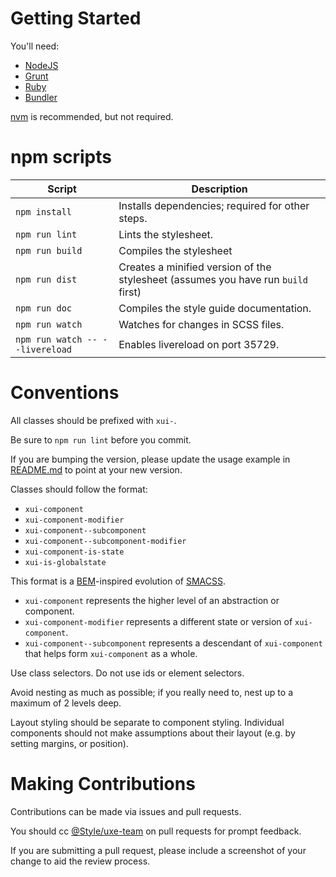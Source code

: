 # Getting Started

You'll need:

* [NodeJS](https://nodejs.org/)
* [Grunt](http://gruntjs.com/)
* [Ruby](https://www.ruby-lang.org/en/)
* [Bundler](http://bundler.io/)

[nvm](https://github.com/creationix/nvm) is recommended, but not required.

# npm scripts

Script          | Description
----------------|-------------
`npm install`   | Installs dependencies; required for other steps.
`npm run lint`  | Lints the stylesheet.
`npm run build` | Compiles the stylesheet
`npm run dist`  | Creates a minified version of the stylesheet (assumes you have run `build` first)
`npm run doc`   | Compiles the style guide documentation.
`npm run watch` | Watches for changes in SCSS files.
`npm run watch -- --livereload` | Enables livereload on port 35729.

# Conventions

All classes should be prefixed with `xui-`.

Be sure to `npm run lint` before you commit.

If you are bumping the version, please update the usage example in [README.md](README.md) to point at your new version.

Classes should follow the format:

* `xui-component`
* `xui-component-modifier`
* `xui-component--subcomponent`
* `xui-component--subcomponent-modifier`
* `xui-component-is-state`
* `xui-is-globalstate`

This format is a [BEM](https://en.bem.info/)-inspired evolution of [SMACSS](https://smacss.com/).

* `xui-component` represents the higher level of an abstraction or component.
* `xui-component-modifier` represents a different state or version of `xui-component`.
* `xui-component--subcomponent` represents a descendant of `xui-component` that helps form `xui-component` as a whole.

Use class selectors. Do not use ids or element selectors.

Avoid nesting as much as possible; if you really need to, nest up to a maximum of 2 levels deep.

Layout styling should be separate to component styling. Individual components should not make assumptions about their layout (e.g. by setting margins, or position).

# Making Contributions

Contributions can be made via issues and pull requests.

You should cc [@Style/uxe-team](https://github.dev.xero.com/orgs/Style/teams/uxe-team) on pull requests for prompt feedback.

If you are submitting a pull request, please include a screenshot of your change to aid the review process.
